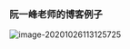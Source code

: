 ### 阮一峰老师的博客例子

![image-20201026113125725](C:\Users\Administrator\AppData\Roaming\Typora\typora-user-images\image-20201026113125725.png)